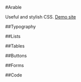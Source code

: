 #Arable

Useful and stylish CSS. [Demo site](https://rawgit.com/ahosgood/shadow-css/master/demo/index.html)



##Typography

##Lists

##Tables

##Buttons

##Forms

##Code
